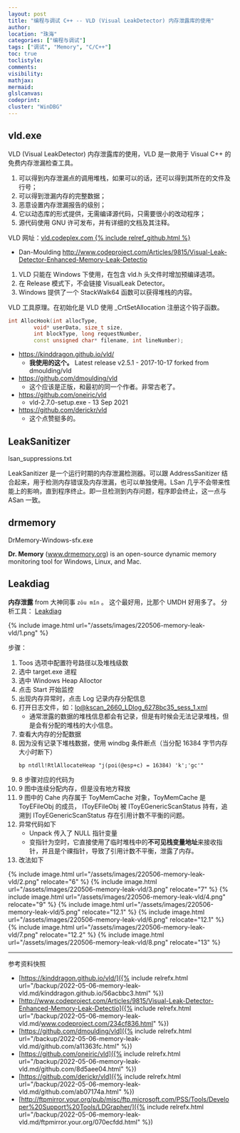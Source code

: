 ```yaml
---
layout: post
title: "编程与调试 C++ -- VLD (Visual LeakDetector) 内存泄露库的使用"
author:
location: "珠海"
categories: ["编程与调试"]
tags: ["调试", "Memory", "C/C++"]
toc: true
toclistyle:
comments:
visibility:
mathjax:
mermaid:
glslcanvas:
codeprint:
cluster: "WinDBG"
---
```



## vld.exe

VLD (Visual LeakDetector) 内存泄露库的使用，VLD 是一款用于 Visual C++ 的免费内存泄漏检查工具。
1. 可以得到内存泄漏点的调用堆栈，如果可以的话，还可以得到其所在的文件及行号；
2. 可以得到泄漏内存的完整数据；
3. 恶意设置内存泄漏报告的级别；
4. 它以动态库的形式提供，无需编译源代码，只需要很小的改动程序；
5. 源代码使用 GNU 许可发布，并有详细的文档及其注释。

VLD 网址：[vld.codeplex.com {% include relref_github.html %}](https://kinddragon.github.io/vld/)
* Dan-Moulding <http://www.codeproject.com/Articles/9815/Visual-Leak-Detector-Enhanced-Memory-Leak-Detectio>

1. VLD 只能在 Windows 下使用，在包含 vld.h 头文件时增加预编译选项。
2. 在 Release 模式下，不会链接 VisualLeak Detector。
3. Windows 提供了一个 StackWalk64 函数可以获得堆栈的内容。

VLD 工具原理。在初始化是 VLD 使用 \_CrtSetAllocation 注册这个钩子函数。
```cpp
int AllocHook(int allocType,
        void* userData, size_t size,
        int blockType, long requestNumber,
        const unsigned char* filename, int lineNumber);
```

* <https://kinddragon.github.io/vld/>
    * **我使用的这个。** Latest release v2.5.1 - 2017-10-17 forked from dmoulding/vld
* <https://github.com/dmoulding/vld>
    * 这个应该是正版，和最初的同一个作者。非常古老了。
* <https://github.com/oneiric/vld>
    * vld-2.7.0-setup.exe - 13 Sep 2021
* <https://github.com/derickr/vld>
    * 这个点赞挺多的。


## LeakSanitizer

lsan_suppressions.txt

LeakSanitizer 是一个运行时期的内存泄漏检测器。可以跟 AddressSanitizer 结合起来，用于检测内存错误及内存泄漏，也可以单独使用。LSan 几乎不会带来性能上的影响，直到程序终止。即一旦检测到内存问题，程序即会终止，这一点与 ASan 一致。


## drmemory

DrMemory-Windows-sfx.exe

**Dr. Memory** (www.drmemory.org) is an open-source dynamic memory
monitoring tool for Windows, Linux, and Mac.


## Leakdiag

**内存泄露** from 大神同事 `zōu mǐn` 。
这个最好用，比那个 UMDH 好用多了。
分析工具：
[Leakdiag](http://ftpmirror.your.org/pub/misc/ftp.microsoft.com/PSS/Tools/Developer%20Support%20Tools/LDGrapher/)

{% include image.html url="/assets/images/220506-memory-leak-vld/1.png" %}

步骤：
1. Toos 选项中配置符号路径以及堆栈级数
2. 选中 target.exe 进程
3. 选中 Windows Heap Alloctor
4. 点击 Start 开始监控
5. 出现内存异常时，点击 Log 记录内存分配信息
6. 打开日志文件，如：lo@kscan_2660_LDlog_6278bc35_sess_1.xml
    * 通常泄露的数据的堆栈信息都会有记录，但是有时候会无法记录堆栈，但是会有分配的堆栈的大小信息。
7. 查看大内存的分配数据
8. 因为没有记录下堆栈数据，使用 windbg 条件断点（当分配 16384 字节内存大小时断下）
   ```
   bp ntdll!RtlAllocateHeap "j(poi(@esp+c) = 16384) 'k';'gc'"
   ```
9. 8 步骤对应的代码为
10. 9 图中连续分配内存，但是没有地方释放
11. 9 图中的 Cahe 内存属于 ToyMemCache 对象，ToyMemCache 是 ToyEFileObj 的成员，
    IToyEFileObj 被 IToyEGenericScanStatus 持有，追溯到 IToyEGenericScanStatus 存在引用计数不平衡的问题。
12. 异常代码如下
    * Unpack 传入了 NULL 指针变量
    * 变指针为空时，它直接使用了临时堆栈中的**不可见栈变量地址**来接收指针，并且是个祼指针，导致了引用计数不平衡，泄露了内存。
13. 改法如下

{% include image.html url="/assets/images/220506-memory-leak-vld/2.png" relocate="6" %}
{% include image.html url="/assets/images/220506-memory-leak-vld/3.png" relocate="7" %}
{% include image.html url="/assets/images/220506-memory-leak-vld/4.png" relocate="9" %}
{% include image.html url="/assets/images/220506-memory-leak-vld/5.png" relocate="12.1" %}
{% include image.html url="/assets/images/220506-memory-leak-vld/6.png" relocate="12.1" %}
{% include image.html url="/assets/images/220506-memory-leak-vld/7.png" relocate="12.2" %}
{% include image.html url="/assets/images/220506-memory-leak-vld/8.png" relocate="13" %}



<hr class='reviewline'/>
<p class='reviewtip'><script type='text/javascript' src='{% include relref.html url="/assets/reviewjs/blogs/2022-05-06-memory-leak-vld.md.js" %}'></script></p>
<font class='ref_snapshot'>参考资料快照</font>

- [https://kinddragon.github.io/vld/]({% include relrefx.html url="/backup/2022-05-06-memory-leak-vld.md/kinddragon.github.io/56acbbc3.html" %})
- [http://www.codeproject.com/Articles/9815/Visual-Leak-Detector-Enhanced-Memory-Leak-Detectio]({% include relrefx.html url="/backup/2022-05-06-memory-leak-vld.md/www.codeproject.com/234cf836.html" %})
- [https://github.com/dmoulding/vld]({% include relrefx.html url="/backup/2022-05-06-memory-leak-vld.md/github.com/a11363fc.html" %})
- [https://github.com/oneiric/vld]({% include relrefx.html url="/backup/2022-05-06-memory-leak-vld.md/github.com/8d5aee04.html" %})
- [https://github.com/derickr/vld]({% include relrefx.html url="/backup/2022-05-06-memory-leak-vld.md/github.com/ab07174a.html" %})
- [http://ftpmirror.your.org/pub/misc/ftp.microsoft.com/PSS/Tools/Developer%20Support%20Tools/LDGrapher/]({% include relrefx.html url="/backup/2022-05-06-memory-leak-vld.md/ftpmirror.your.org/070ecfdd.html" %})
